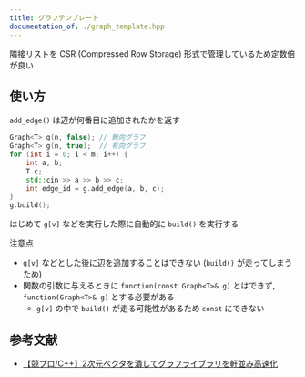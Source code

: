```yaml
---
title: グラフテンプレート
documentation_of: ./graph_template.hpp
---
```


隣接リストを CSR (Compressed Row Storage) 形式で管理しているため定数倍が良い

## 使い方

`add_edge()` は辺が何番目に追加されたかを返す

```cpp
Graph<T> g(n, false); // 無向グラフ
Graph<T> g(n, true);  // 有向グラフ
for (int i = 0; i < m; i++) {
    int a, b;
    T c;
    std::cin >> a >> b >> c;
    int edge_id = g.add_edge(a, b, c);
}
g.build();
```

はじめて `g[v]` などを実行した際に自動的に `build()` を実行する

注意点
- `g[v]` などとした後に辺を追加することはできない (`build()` が走ってしまうため)
- 関数の引数に与えるときに `function(const Graph<T>& g)` とはできず, `function(Graph<T>& g)` とする必要がある
    - `g[v]` の中で `build()` が走る可能性があるため `const` にできない

## 参考文献
- [【競プロ/C++】2次元ベクタを潰してグラフライブラリを軒並み高速化](https://qiita.com/Nachia/items/d420c08b333296f54526)
